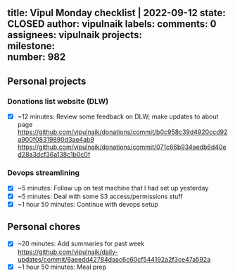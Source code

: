 title:	Vipul Monday checklist | 2022-09-12
state:	CLOSED
author:	vipulnaik
labels:	
comments:	0
assignees:	vipulnaik
projects:	
milestone:	
number:	982
--
## Personal projects

### Donations list website (DLW)

- [x] ~12 minutes: Review some feedback on DLW; make updates to about page https://github.com/vipulnaik/donations/commit/b0c958c39d4920ccd92a900f08319890d3ae4ab9 https://github.com/vipulnaik/donations/commit/071c66b934aedb6d40ed28a3dcf36a138c1b0c0f

### Devops streamlining

- [x] ~5 minutes: Follow up on test machine that I had set up yesterday
- [x] ~5 minutes: Deal with some S3 access/permissions stuff 
- [x] ~1 hour 50 minutes: Continue with devops setup 

## Personal chores

- [x] ~20 minutes: Add summaries for past week https://github.com/vipulnaik/daily-updates/commit/6aeedd42784daac6c60cf544192a2f3ce47a592a
- [x] ~1 hour 50 minutes: Meal prep
